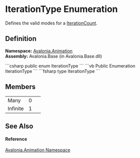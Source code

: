 # IterationType Enumeration


Defines the valid modes for a <a href="T_Avalonia_Animation_IterationCount">IterationCount</a>.



## Definition
**Namespace:** <a href="N_Avalonia_Animation">Avalonia.Animation</a>  
**Assembly:** Avalonia.Base (in Avalonia.Base.dll)

<Tabs groupId="api-code-preview">
<TabItem value="csharp" label="C#">
```csharp
public enum IterationType
```
</TabItem>
<TabItem value="vb" label="VB">
```vb
Public Enumeration IterationType
```
</TabItem>
<TabItem value="fsharp" label="F#">
```fsharp
type IterationType
```
</TabItem>
</Tabs>



## Members
<table>
<tr>
<td>Many</td>
<td>0</td>
<td> </td>
</tr>
<tr>
<td>Infinite</td>
<td>1</td>
<td> </td>
</tr>
</table>

## See Also


#### Reference
<a href="N_Avalonia_Animation">Avalonia.Animation Namespace</a>  

